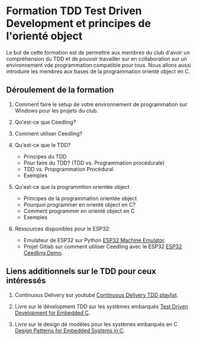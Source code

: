 # Formation TDD Test Driven Development et principes de l'orienté object

Le but de cette formation est de permettre aux membres du club d'avoir un compréhension du TDD et de pouvoir travailler sur en collaboration sur un environnement vde programmation compatible pour tous.
Nous allons aussi introduire les membres aux bases de la programmation orienté object en C.

## Déroulement de la formation

1. Comment faire le setup de votre environnement de programmation sur Windows pour les projets du club. 

2. Qu'est-ce que Ceedling?

3. Comment utiliser Ceedling?

4. Qu'est-ce que le TDD?
    - Principes du TDD
    - Pour faire du TDD? (TDD vs. Programmation procédurale)
    - TDD vs. Propgrammation Procédural
    - Exemples

5. Qu'est-ce que la programmtion orientée object
    - Principes de la programmation orientée object
    - Pourquoi programmer en orienté object en C?
    - Comment programmer en orienté object en C
    - Exemples

6. Ressources disponibles pour le ESP32:

    - Emulateur de ESP32 sur Python [ESP32 Machine Emulator](https://pypi.org/project/esp32-machine-emulator/). 
    - Projet Gitlab sur comment utiliser Ceedling avec le ESP32 [ESP32 Ceedling Demo](https://gitlab.com/deltalejo/esp32-ceedling-demo).

## Liens additionnels sur le TDD pour ceux intéressés

1. Continuous Delivery sur youtube [Continuous Delivery TDD playlist](https://www.youtube.com/playlist?list=PLwLLcwQlnXByqD3a13UPeT4SMhc3rdZ8q). 

2. Livre sur le dévelopment TDD sur les systèmes embarqués [Test Driven Development for Embedded C](https://www.amazon.ca/gp/product/193435662X/ref=ppx_yo_dt_b_asin_title_o00_s00?ie=UTF8&psc=1).

3. Livre sur le design de modèles pour les systèmes embarqués en C [Design Patterns for Embedded Systems in C](https://www.amazon.ca/-/fr/Bruce-Powel-Douglass/dp/1856177076/ref=sr_1_1?__mk_fr_CA=%C3%85M%C3%85%C5%BD%C3%95%C3%91&dchild=1&keywords=design+patterns+for+emblem+in+c&qid=1633266027&sr=8-1).